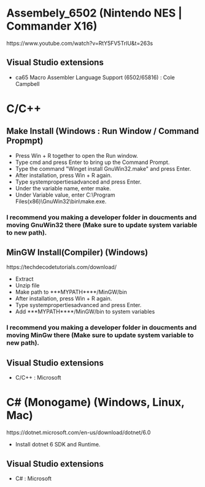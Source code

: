 <h1>Assembely_6502 (Nintendo NES | Commander X16)</h1>
<p>https://www.youtube.com/watch?v=RtY5FV5TrIU&t=263s</p>
<h2>Visual Studio extensions</h2>
<ul>
<li>ca65 Macro Assembler Language Support (6502/65816) : Cole Campbell</li>
</ul>

<h1>C/C++</h1>
<h2>Make Install (Windows : Run Window / Command Propmpt)</h2>
<ul>
<li>Press Win + R together to open the Run window.</li>
<li>Type cmd and press Enter to bring up the Command Prompt.</li>
<li>Type the command "Winget install GnuWin32.make" and press Enter.</li>
<li>After installation, press Win + R again.</li>
<li>Type systempropertiesadvanced and press Enter.</li>
<li>Under the variable name, enter make.</li>
<li>Under Variable value, enter C:\Program Files(x86)\GnuWin32\bin\make.exe.</li>
</ul>
<h3>I recommend you making a developer folder in doucments and moving GnuWin32 there (Make sure to update system variable to new path).</h3>

<h2>MinGW Install(Compiler) (Windows)</h2>
<p>
https://techdecodetutorials.com/download/
</p>
<ul>
<li>Extract</li>
<li>Unzip file</li>
<li>Make path to ***MYPATH****/MinGW/bin</li>
<li>After installation, press Win + R again.</li>
<li>Type systempropertiesadvanced and press Enter.</li>
<li>Add  ***MYPATH****/MinGW/bin to system variables</li>
</ul>
<h3>I recommend you making a developer folder in doucments and moving MinGw there (Make sure to update system variable to new path).</h3>

<h2>Visual Studio extensions</h2>
<ul>
<li>C/C++ : Microsoft</li>
</ul>

<h1>C# (Monogame) (Windows, Linux, Mac)</h1>
<p>https://dotnet.microsoft.com/en-us/download/dotnet/6.0</p>
<ul>
<li>Install dotnet 6 SDK and Runtime.</li>
</ul>

<h2>Visual Studio extensions</h2>
<ul>
<li>C# : Microsoft</li>
</ul>
